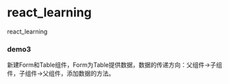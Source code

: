 # react_learning
react_learning

### demo3
新建Form和Table组件，Form为Table提供数据，数据的传递方向：父组件->子组件，子组件->父组件，添加数据的方法。